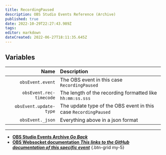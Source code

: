 ```yaml
---
title: RecordingPaused
description: OBS Studio Events Reference (Archive)
published: true
date: 2022-10-29T22:27:43.989Z
tags: 
editor: markdown
dateCreated: 2022-06-27T18:11:35.645Z
---
```


## Variables
Name | Description
----:|:------------
`obsEvent.event` | The OBS event in this case `RecordingPaused`
`obsEvent.rec-timecode` | The length of the recording formatted like `hh:mm:ss.sss`
`obsEvent.update-type` | The update type of the OBS event in this case `RecordingPaused`
`obsEvent._json` | Everything above in a json format

---

- [<i class="mdi mdi-chevron-left"></i>**OBS Studio Events Archive *Go Back***](/Broadcasters/OBS/Archive/Events)
- [<i class="mdi mdi-github"></i> **OBS Websocket documentation *This links to the GitHub documentation of this specific event***](https://github.com/obsproject/obs-websocket/blob/4.x-current/docs/generated/protocol.md#recordingpaused)
{.btn-grid my-5}
